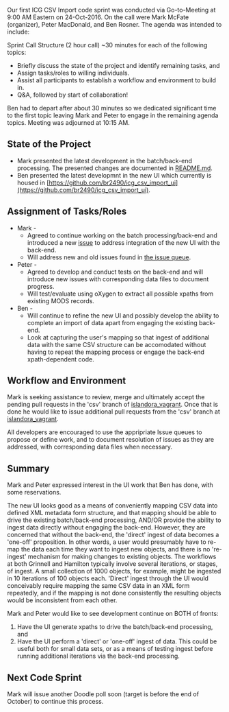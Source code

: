 Our first ICG CSV Import code sprint was conducted via Go-to-Meeting at 9:00 AM Eastern on 24-Oct-2016.  On the call were Mark McFate (organizer), Peter MacDonald, and Ben Rosner.  The agenda was intended to include:

Sprint Call Structure (2 hour call)
~30 minutes for each of the following topics:
- Briefly discuss the state of the project and identify remaining tasks, and 
- Assign tasks/roles to willing individuals.
- Assist all participants to establish a workflow and environment to build in.
- Q&A, followed by start of collaboration!

Ben had to depart after about 30 minutes so we dedicated significant time to the first topic leaving Mark and Peter to engage in the remaining agenda topics.  Meeting was adjourned at 10:15 AM.

## State of the Project
* Mark presented the latest development in the batch/back-end processing.  The presented changes are documented in [README.md](https://github.com/Islandora-Collaboration-Group/icg_csv_import/blob/master/README.md). 
* Ben presented the latest developmnt in the new UI which currently is housed in [https://github.com/br2490/icg_csv_import_ui](https://github.com/br2490/icg_csv_import_ui). 

## Assignment of Tasks/Roles
* Mark - 
  * Agreed to continue working on the batch processing/back-end and introduced a new [issue](https://github.com/Islandora-Collaboration-Group/icg_csv_import/issues) to address integration of the new UI with the back-end. 
  * Will address new and old issues found in [the issue queue](https://github.com/Islandora-Collaboration-Group/icg_csv_import/issues).
* Peter - 
  * Agreed to develop and conduct tests on the back-end and will introduce new issues with corresponding data files to document progress.
  * Will test/evaluate using oXygen to extract all possible xpaths from existing MODS records.
* Ben -
  * Will continue to refine the new UI and possibly develop the ability to complete an import of data apart from engaging the existing back-end.
  * Look at capturing the user's mapping so that ingest of additional data with the same CSV structure can be accomodated without having to repeat the mapping process or engage the back-end xpath-dependent code.

## Workflow and Environment
Mark is seeking assistance to review, merge and ultimately accept the pending pull requests in the 'csv' branch of [islandora_vagrant](https://github.com/Islandora-Collaboration-Group/islandora_vagrant).  Once that is done he would like to issue additional pull requests from the 'csv' branch at [islandora_vagrant](https://github.com/DigitalGrinnell/islandora_vagrant). 

All developers are encouraged to use the appripriate Issue queues to propose or define work, and to document resolution of issues as they are addressed, with corresponding data files when necessary.

## Summary 
Mark and Peter expressed interest in the UI work that Ben has done, with some reservations.  

The new UI looks good as a means of conveniently mapping CSV data into defined XML metadata form structure, and that mapping should be able to drive the existing batch/back-end processing, AND/OR provide the ability to ingest data directly without engaging the back-end.  However, they are concerned that without the back-end, the 'direct' ingest of data becomes a 'one-off' proposition.  In other words, a user would presumably have to re-map the data each time they want to ingest new objects, and there is no 're-ingest' mechanism for making changes to existing objects.  The workflows at both Grinnell and Hamilton typically involve several iterations, or stages, of ingest.  A small collection of 1000 objects, for example, might be ingested in 10 iterations of 100 objects each.  'Direct' ingest through the UI would conceivably require mapping the same CSV data in an XML form repeatedly, and if the mapping is not done consistently the resulting objects would be inconsistent from each other.  

Mark and Peter would like to see development continue on BOTH of fronts:  
1. Have the UI generate xpaths to drive the batch/back-end processing, and 
2. Have the UI perform a 'direct' or 'one-off' ingest of data.  This could be useful both for small data sets, or as a means of testing ingest before running additional iterations via the back-end processing.

## Next Code Sprint
Mark will issue another Doodle poll soon (target is before the end of October) to continue this process.

